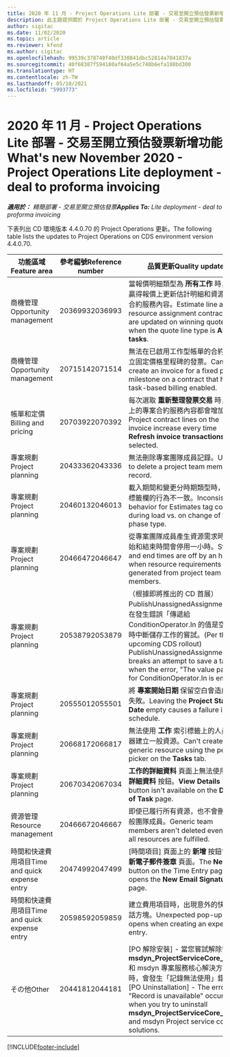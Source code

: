 ```yaml
---
title: 2020 年 11 月 - Project Operations Lite 部署 - 交易至開立預估發票新增功能
description: 此主題提供關於 Project Operations Lite 部署 - 交易至開立預估發票 2020 年 11 月版本中所提供之品質更新的資訊。
author: sigitac
ms.date: 11/02/2020
ms.topic: article
ms.reviewer: kfend
ms.author: sigitac
ms.openlocfilehash: 99539c378748f40df330841dbc52814a7841837a
ms.sourcegitcommit: 40f68387f594180af64a5e5c748b6efa188bd300
ms.translationtype: HT
ms.contentlocale: zh-TW
ms.lasthandoff: 05/10/2021
ms.locfileid: "5993773"
---
```

# <a name="whats-new-november-2020---project-operations-lite-deployment---deal-to-proforma-invoicing"></a><span data-ttu-id="25da9-103">2020 年 11 月 - Project Operations Lite 部署 - 交易至開立預估發票新增功能</span><span class="sxs-lookup"><span data-stu-id="25da9-103">What's new November 2020 - Project Operations Lite deployment - deal to proforma invoicing</span></span>

<span data-ttu-id="25da9-104">_**適用於：** 精簡部署 - 交易至開立預估發票_</span><span class="sxs-lookup"><span data-stu-id="25da9-104">_**Applies To:** Lite deployment - deal to proforma invoicing_</span></span>

<span data-ttu-id="25da9-105">下表列出 CD 環境版本 4.4.0.70 的 Project Operations 更新。</span><span class="sxs-lookup"><span data-stu-id="25da9-105">The following table lists the updates to Project Operations on CDS environment version 4.4.0.70.</span></span>

| <span data-ttu-id="25da9-106">功能區域</span><span class="sxs-lookup"><span data-stu-id="25da9-106">Feature area</span></span>                 | <span data-ttu-id="25da9-107">參考編號</span><span class="sxs-lookup"><span data-stu-id="25da9-107">Reference number</span></span> | <span data-ttu-id="25da9-108">品質更新</span><span class="sxs-lookup"><span data-stu-id="25da9-108">Quality update</span></span>                                                                                                                                                                    |
|------------------------------|------------------|-----------------------------------------------------------------------------------------------------------------------------------------------------------------------------------|
| <span data-ttu-id="25da9-109">  商機管理</span><span class="sxs-lookup"><span data-stu-id="25da9-109">Opportunity management</span></span>       | <span data-ttu-id="25da9-110">2036993</span><span class="sxs-lookup"><span data-stu-id="25da9-110">2036993</span></span>          | <span data-ttu-id="25da9-111">當報價明細類型為 **所有工作** 時，會在贏得報價上更新估計明細和資源指派合約服務內容。</span><span class="sxs-lookup"><span data-stu-id="25da9-111">Estimate line and resource   assignment contract lines are updated on winning quotes when the quote line   type is **All tasks**.</span></span>                                                 |
| <span data-ttu-id="25da9-112">  商機管理</span><span class="sxs-lookup"><span data-stu-id="25da9-112">Opportunity management</span></span>       | <span data-ttu-id="25da9-113">2071514</span><span class="sxs-lookup"><span data-stu-id="25da9-113">2071514</span></span>          | <span data-ttu-id="25da9-114">無法在已啟用工作型帳單的合約上建立固定價格里程碑的發票。</span><span class="sxs-lookup"><span data-stu-id="25da9-114">Can't create an invoice for a   fixed price milestone on a contract that has task-based billing enabled.</span></span>                                                                          |
| <span data-ttu-id="25da9-115">帳單和定價</span><span class="sxs-lookup"><span data-stu-id="25da9-115">Billing and pricing</span></span>          | <span data-ttu-id="25da9-116">2070392</span><span class="sxs-lookup"><span data-stu-id="25da9-116">2070392</span></span>          | <span data-ttu-id="25da9-117">每次選取 **重新整理發票交易** 時，發票上的專案合約服務內容都會增加。</span><span class="sxs-lookup"><span data-stu-id="25da9-117">Project contract lines on the   invoice increase every time **Refresh invoice transactions** is   selected.</span></span>                                                                       |
| <span data-ttu-id="25da9-118">專案規劃</span><span class="sxs-lookup"><span data-stu-id="25da9-118">Project planning</span></span>             | <span data-ttu-id="25da9-119">2043336</span><span class="sxs-lookup"><span data-stu-id="25da9-119">2043336</span></span>          | <span data-ttu-id="25da9-120">無法刪除專案團隊成員記錄。</span><span class="sxs-lookup"><span data-stu-id="25da9-120">Unable to delete a project team member record.</span></span>                                                                                                                                    |
| <span data-ttu-id="25da9-121">專案規劃</span><span class="sxs-lookup"><span data-stu-id="25da9-121">Project planning</span></span>             | <span data-ttu-id="25da9-122">2046013</span><span class="sxs-lookup"><span data-stu-id="25da9-122">2046013</span></span>          | <span data-ttu-id="25da9-123">載入期間和變更分時期類型時，估計標籤欄的行為不一致。</span><span class="sxs-lookup"><span data-stu-id="25da9-123">Inconsistent behavior for   Estimates tag columns during load vs. on change of time-phase type.</span></span>                                                                                   |
| <span data-ttu-id="25da9-124">專案規劃</span><span class="sxs-lookup"><span data-stu-id="25da9-124">Project planning</span></span>             | <span data-ttu-id="25da9-125">2046647</span><span class="sxs-lookup"><span data-stu-id="25da9-125">2046647</span></span>          | <span data-ttu-id="25da9-126">從專案團隊成員產生資源需求時，開始和結束時間會停用一小時。</span><span class="sxs-lookup"><span data-stu-id="25da9-126">Start and end times are off by   an hour when resource requirements are generated from project team members.</span></span>                                                                      |
| <span data-ttu-id="25da9-127">專案規劃</span><span class="sxs-lookup"><span data-stu-id="25da9-127">Project planning</span></span>             | <span data-ttu-id="25da9-128">2053879</span><span class="sxs-lookup"><span data-stu-id="25da9-128">2053879</span></span>          | <span data-ttu-id="25da9-129">（根據即將推出的 CD 首展）PublishUnassignedAssignments 會在發生錯誤「傳遞給 ConditionOperator.In 的值是空的」時中斷儲存工作的嘗試。</span><span class="sxs-lookup"><span data-stu-id="25da9-129">(Per the upcoming CDS   rollout)   PublishUnassignedAssignments   breaks an attempt to save a task when  the error, "The   value passed for ConditionOperator.In is   empty."</span></span> |
| <span data-ttu-id="25da9-130">專案規劃</span><span class="sxs-lookup"><span data-stu-id="25da9-130">Project planning</span></span>             | <span data-ttu-id="25da9-131">2055501</span><span class="sxs-lookup"><span data-stu-id="25da9-131">2055501</span></span>          | <span data-ttu-id="25da9-132">將 **專案開始日期** 保留空白會造成排程失敗。</span><span class="sxs-lookup"><span data-stu-id="25da9-132">Leaving the **Project Start   Date** empty causes a failure in the schedule.</span></span>                                                                                                      |
| <span data-ttu-id="25da9-133">專案規劃</span><span class="sxs-lookup"><span data-stu-id="25da9-133">Project planning</span></span>             | <span data-ttu-id="25da9-134">2066817</span><span class="sxs-lookup"><span data-stu-id="25da9-134">2066817</span></span>          | <span data-ttu-id="25da9-135">無法使用 **工作** 索引標籤上的人員選擇器建立一般資源。</span><span class="sxs-lookup"><span data-stu-id="25da9-135">Can't create a generic   resource   using the people picker on   the **Tasks** tab.</span></span>                                                                                               |
| <span data-ttu-id="25da9-136">專案規劃</span><span class="sxs-lookup"><span data-stu-id="25da9-136">Project planning</span></span>             | <span data-ttu-id="25da9-137">2067034</span><span class="sxs-lookup"><span data-stu-id="25da9-137">2067034</span></span>          | <span data-ttu-id="25da9-138">**工作的詳細資料** 頁面上無法使用 **檢視詳細資料** 按鈕。</span><span class="sxs-lookup"><span data-stu-id="25da9-138">**View Details** button isn't available on the **Details of Task** page.</span></span>                                                                                                         |
| <span data-ttu-id="25da9-139">資源管理</span><span class="sxs-lookup"><span data-stu-id="25da9-139">Resource management</span></span>          | <span data-ttu-id="25da9-140">2046667</span><span class="sxs-lookup"><span data-stu-id="25da9-140">2046667</span></span>          | <span data-ttu-id="25da9-141">即使已履行所有資源，也不會刪除一般團隊成員。</span><span class="sxs-lookup"><span data-stu-id="25da9-141">Generic team members aren't   deleted even after all resources are fulfilled.</span></span>                                                                                                     |
| <span data-ttu-id="25da9-142">時間和快速費用項目</span><span class="sxs-lookup"><span data-stu-id="25da9-142">Time and quick expense entry</span></span> | <span data-ttu-id="25da9-143">2047499</span><span class="sxs-lookup"><span data-stu-id="25da9-143">2047499</span></span>          | <span data-ttu-id="25da9-144">[時間項目] 頁面上的 **新增** 按鈕會開啟 **新電子郵件簽章** 頁面。</span><span class="sxs-lookup"><span data-stu-id="25da9-144">The **New** button on the Time   Entry page opens the **New Email Signature** page.</span></span>                                                                                               |
| <span data-ttu-id="25da9-145">時間和快速費用項目</span><span class="sxs-lookup"><span data-stu-id="25da9-145">Time and quick expense entry</span></span> | <span data-ttu-id="25da9-146">2059859</span><span class="sxs-lookup"><span data-stu-id="25da9-146">2059859</span></span>          | <span data-ttu-id="25da9-147">建立費用項目時，出現意外的快顯對話方塊。</span><span class="sxs-lookup"><span data-stu-id="25da9-147">Unexpected   pop-up opens when creating an expense entry.</span></span>                                                                                                                         |
| <span data-ttu-id="25da9-148">その他</span><span class="sxs-lookup"><span data-stu-id="25da9-148">Other</span></span>                        | <span data-ttu-id="25da9-149">2044181</span><span class="sxs-lookup"><span data-stu-id="25da9-149">2044181</span></span>          | <span data-ttu-id="25da9-150">[PO 解除安裝] - 當您嘗試解除安裝 **msdyn_ProjectServiceCore_Patch** 和 msdyn 專案服務核心解決方案時，會發生「記錄無法使用」錯誤。</span><span class="sxs-lookup"><span data-stu-id="25da9-150">[PO Uninstallation] - The error,   "Record is unavailable" occurs when you try to uninstall   **msdyn_ProjectServiceCore_Patch** and msdyn Project service core solutions.</span></span>        |


[!INCLUDE[footer-include](../../includes/footer-banner.md)]